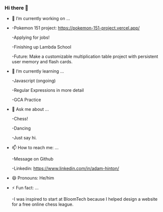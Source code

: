 ### Hi there 👋

- 🔭 I’m currently working on ...
- 
  -Pokemon 151 project: https://pokemon-151-project.vercel.app/
  
  -Applying for jobs!
  
  -Finishing up Lambda School
  
  -Future: Make a customizable multiplication table project with persistent user memory and flash cards.


- 🌱 I’m currently learning ...
  
  -Javascript (ongoing)
  
  -Regular Expressions in more detail
  
  -GCA Practice


- 💬 Ask me about ...
  
  -Chess!
  
  -Dancing
  
  -Just say hi.


- 📫 How to reach me: ...
  
  -Message on Github
  
  -Linkedin: https://www.linkedin.com/in/adam-hinton/
  
- 😄 Pronouns: He/him
   

- ⚡ Fun fact: ...

  -I was inspired to start at BloomTech because I helped design a website for a free online chess league.
